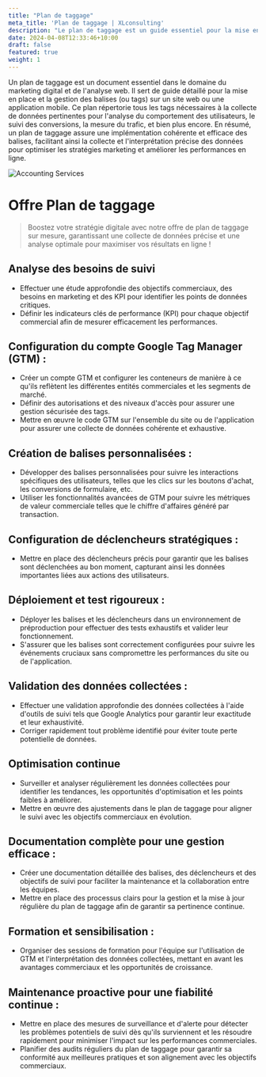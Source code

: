 ```yaml
---
title: "Plan de taggage"
meta_title: 'Plan de taggage | XLconsulting'
description: "Le plan de taggage est un guide essentiel pour la mise en place précise des balises sur un site web, permettant une collecte de données efficace pour l'analyse et l'optimisation des performances en ligne"
date: 2024-04-08T12:33:46+10:00
draft: false
featured: true
weight: 1
---
```


Un plan de taggage est un document essentiel dans le domaine du marketing digital et de l'analyse web. Il sert de guide détaillé pour la mise en place et la gestion des balises (ou tags) sur un site web ou une application mobile. Ce plan répertorie tous les tags nécessaires à la collecte de données pertinentes pour l'analyse du comportement des utilisateurs, le suivi des conversions, la mesure du trafic, et bien plus encore. En résumé, un plan de taggage assure une implémentation cohérente et efficace des balises, facilitant ainsi la collecte et l'interprétation précise des données pour optimiser les stratégies marketing et améliorer les performances en ligne.
<!--more-->

![Accounting Services](/images/austin-distel-nGc5RT2HmF0-unsplash.jpg)

# Offre Plan de taggage

> Boostez votre stratégie digitale avec notre offre de plan de taggage sur mesure, garantissant une collecte de données précise et une analyse optimale pour maximiser vos résultats en ligne !

## Analyse des besoins de suivi 

- Effectuer une étude approfondie des objectifs commerciaux, des besoins en marketing et des KPI pour identifier les points de données critiques.
- Définir les indicateurs clés de performance (KPI) pour chaque objectif commercial afin de mesurer efficacement les performances.


## Configuration du compte Google Tag Manager (GTM) :

- Créer un compte GTM et configurer les conteneurs de manière à ce qu'ils reflètent les différentes entités commerciales et les segments de marché.
- Définir des autorisations et des niveaux d'accès pour assurer une gestion sécurisée des tags.
- Mettre en œuvre le code GTM sur l'ensemble du site ou de l'application pour assurer une collecte de données cohérente et exhaustive.


## Création de balises personnalisées :
- Développer des balises personnalisées pour suivre les interactions spécifiques des utilisateurs, telles que les clics sur les boutons d'achat, les conversions de formulaire, etc.
- Utiliser les fonctionnalités avancées de GTM pour suivre les métriques de valeur commerciale telles que le chiffre d'affaires généré par transaction.

## Configuration de déclencheurs stratégiques :
- Mettre en place des déclencheurs précis pour garantir que les balises sont déclenchées au bon moment, capturant ainsi les données importantes liées aux actions des utilisateurs.

## Déploiement et test rigoureux :
- Déployer les balises et les déclencheurs dans un environnement de préproduction pour effectuer des tests exhaustifs et valider leur fonctionnement.
- S'assurer que les balises sont correctement configurées pour suivre les événements cruciaux sans compromettre les performances du site ou de l'application.

## Validation des données collectées :
- Effectuer une validation approfondie des données collectées à l'aide d'outils de suivi tels que Google Analytics pour garantir leur exactitude et leur exhaustivité.
- Corriger rapidement tout problème identifié pour éviter toute perte potentielle de données.

## Optimisation continue 
- Surveiller et analyser régulièrement les données collectées pour identifier les tendances, les opportunités d'optimisation et les points faibles à améliorer.
- Mettre en œuvre des ajustements dans le plan de taggage pour aligner le suivi avec les objectifs commerciaux en évolution.


## Documentation complète pour une gestion efficace :
- Créer une documentation détaillée des balises, des déclencheurs et des objectifs de suivi pour faciliter la maintenance et la collaboration entre les équipes.
- Mettre en place des processus clairs pour la gestion et la mise à jour régulière du plan de taggage afin de garantir sa pertinence continue.

## Formation et sensibilisation :

- Organiser des sessions de formation pour l'équipe sur l'utilisation de GTM et l'interprétation des données collectées, mettant en avant les avantages commerciaux et les opportunités de croissance.

## Maintenance proactive pour une fiabilité continue :

- Mettre en place des mesures de surveillance et d'alerte pour détecter les problèmes potentiels de suivi dès qu'ils surviennent et les résoudre rapidement pour minimiser l'impact sur les performances commerciales.
- Planifier des audits réguliers du plan de taggage pour garantir sa conformité aux meilleures pratiques et son alignement avec les objectifs commerciaux.
